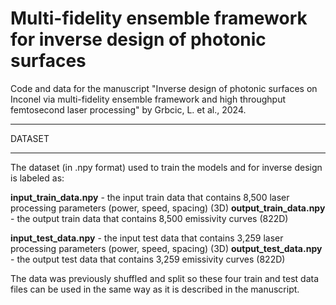 # Multi-fidelity ensemble framework for inverse design of photonic surfaces
Code and data for the manuscript "Inverse design of photonic surfaces on Inconel via multi-fidelity ensemble framework and high throughput femtosecond laser processing" by Grbcic, L. et al., 2024.

_______
DATASET
_______
The dataset (in .npy format) used to train the models and for inverse design is labeled as:

**input_train_data.npy** - the input train data that contains 8,500 laser processing parameters (power, speed, spacing) (3D) 
**output_train_data.npy** - the output train data that contains 8,500 emissivity curves (822D)

**input_test_data.npy** - the input test data that contains 3,259 laser processing parameters (power, speed, spacing) (3D) 
**output_test_data.npy** - the output test data that contains 3,259 emissivity curves (822D)

The data was previously shuffled and split so these four train and test data files can be used in the same way as it is described in the manuscript.
